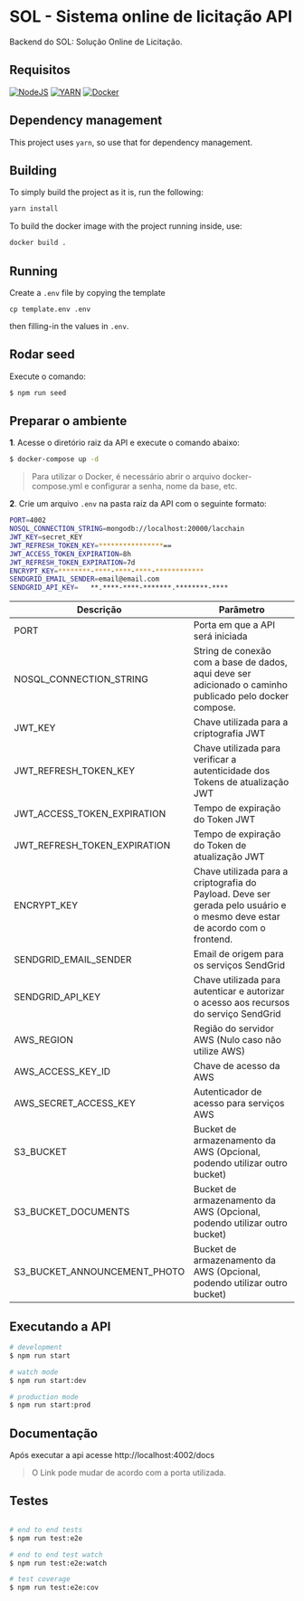 # SOL - Sistema online de licitação API

Backend do SOL: Solução Online de Licitação.

## Requisitos

[![NodeJS](https://img.shields.io/badge/node.js-%2343853D.svg?style=for-the-badge&logo=node.js&logoColor=white)]((https://nodejs.org/en//))
[![YARN](https://img.shields.io/badge/Yarn-2C8EBB.svg?style=for-the-badge&logo=Yarn&logoColor=white)](https://yarnpkg.com/cli/install)
[![Docker](https://img.shields.io/badge/docker-%230db7ed.svg?style=for-the-badge&logo=docker&logoColor=white)](https://docs.docker.com/compose/install/#install-compose)

## Dependency management

This project uses `yarn`, so use that for dependency management.

## Building

To simply build the project as it is, run the following:

```bash
yarn install
```

To build the docker image with the project running inside, use:

```sh
docker build .
```

## Running

Create a `.env` file by copying the template

```
cp template.env .env
```

then filling-in the values in `.env`.

## Rodar seed

Execute o comando:

```bash
$ npm run seed
```

## Preparar o ambiente

**1**. Acesse o diretório raiz da API e execute o comando abaixo:

``` sh
$ docker-compose up -d
```

> Para utilizar o Docker, é necessário abrir o arquivo docker-compose.yml e configurar a senha, nome da base, etc.

**2**. Crie um arquivo `.env` na pasta raiz da API com o seguinte formato:

``` sh
PORT=4002
NOSQL_CONNECTION_STRING=mongodb://localhost:20000/lacchain
JWT_KEY=secret_KEY
JWT_REFRESH_TOKEN_KEY=****************==
JWT_ACCESS_TOKEN_EXPIRATION=8h
JWT_REFRESH_TOKEN_EXPIRATION=7d
ENCRYPT_KEY=********-****-****-****-************
SENDGRID_EMAIL_SENDER=email@email.com
SENDGRID_API_KEY=	**.****-****-*******.********-****
```

| Descrição | Parâmetro |
| --- | --- |
| PORT | Porta em que a API será iniciada |
| NOSQL_CONNECTION_STRING | String de conexão com a base de dados, aqui deve ser adicionado o caminho publicado pelo docker compose. |
| JWT_KEY | Chave utilizada para a criptografia JWT |
| JWT_REFRESH_TOKEN_KEY | Chave utilizada para verificar a autenticidade dos Tokens de atualização JWT |
| JWT_ACCESS_TOKEN_EXPIRATION | Tempo de expiração do Token JWT |
| JWT_REFRESH_TOKEN_EXPIRATION | Tempo de expiração do Token de atualização JWT |
| ENCRYPT_KEY | Chave utilizada para a criptografia do Payload. Deve ser gerada pelo usuário e o mesmo deve estar de acordo com o frontend. |
| SENDGRID_EMAIL_SENDER | Email de origem para os serviços SendGrid |
| SENDGRID_API_KEY | Chave utilizada para autenticar e autorizar o acesso aos recursos do serviço SendGrid |
| AWS_REGION | Região do servidor AWS (Nulo caso não utilize AWS) |
| AWS_ACCESS_KEY_ID | Chave de acesso da AWS | 
| AWS_SECRET_ACCESS_KEY | Autenticador de acesso para serviços AWS |
| S3_BUCKET | Bucket de armazenamento da AWS (Opcional, podendo utilizar outro bucket) |
| S3_BUCKET_DOCUMENTS | Bucket de armazenamento da AWS (Opcional, podendo utilizar outro bucket) | 
| S3_BUCKET_ANNOUNCEMENT_PHOTO | Bucket de armazenamento da AWS (Opcional, podendo utilizar outro bucket) |

## Executando a API

```bash
# development
$ npm run start

# watch mode
$ npm run start:dev

# production mode
$ npm run start:prod
```

## Documentação

Após executar a api acesse http://localhost:4002/docs

> O Link pode mudar de acordo com a porta utilizada.

## Testes

```bash

# end to end tests
$ npm run test:e2e

# end to end test watch
$ npm run test:e2e:watch

# test coverage
$ npm run test:e2e:cov

```
